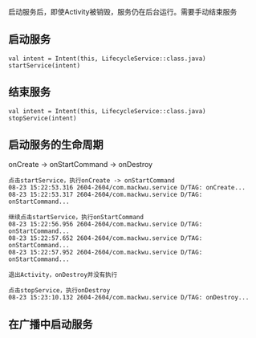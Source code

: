 
启动服务后，即使Activity被销毁，服务仍在后台运行。需要手动结束服务  
      
## 启动服务
```
val intent = Intent(this, LifecycleService::class.java)
startService(intent)
```

## 结束服务
```
val intent = Intent(this, LifecycleService::class.java)
stopService(intent)
```

## 启动服务的生命周期
onCreate -> onStartCommand -> onDestroy

```
点击startService，执行onCreate -> onStartCommand
08-23 15:22:53.316 2604-2604/com.mackwu.service D/TAG: onCreate...
08-23 15:22:53.317 2604-2604/com.mackwu.service D/TAG: onStartCommand...

继续点击startService，执行onStartCommand
08-23 15:22:56.956 2604-2604/com.mackwu.service D/TAG: onStartCommand...
08-23 15:22:57.652 2604-2604/com.mackwu.service D/TAG: onStartCommand...
08-23 15:22:57.952 2604-2604/com.mackwu.service D/TAG: onStartCommand...

退出Activity，onDestroy并没有执行

点击stopService，执行onDestroy
08-23 15:23:10.132 2604-2604/com.mackwu.service D/TAG: onDestroy...
```


## 在广播中启动服务

